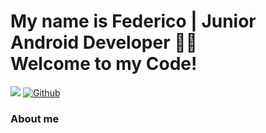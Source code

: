 # My name is Federico | Junior Android Developer 👨‍💻 </br> Welcome to my Code!
![](https://visitor-badge.laobi.icu/badge?page_id=MenneaDb.MenneaDb) [![Github](https://img.shields.io/github/followers/MenneaDb?label=Followers&logo=Github)](https://github.com/MenneaDb)

### **About me**
<!--
**MenneaDb/MenneaDb** is a ✨ _special_ ✨ repository because its `README.md` (this file) appears on your GitHub profile.

Here are some ideas to get you started:

- 🔭 I’m currently working on ...
- 🌱 I’m currently learning ...
- 👯 I’m looking to collaborate on ...
- 🤔 I’m looking for help with ...
- 💬 Ask me about ...
- 📫 How to reach me: ...
- 😄 Pronouns: ...
- ⚡ Fun fact: ...
-->

